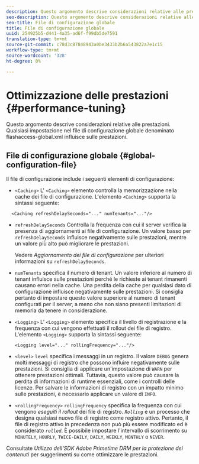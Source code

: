 ```yaml
---
description: Questo argomento descrive considerazioni relative alle prestazioni. Qualsiasi impostazione nel file di configurazione globale denominato flashaccess-global.xml influisce sulle prestazioni.
seo-description: Questo argomento descrive considerazioni relative alle prestazioni. Qualsiasi impostazione nel file di configurazione globale denominato flashaccess-global.xml influisce sulle prestazioni.
seo-title: File di configurazione globale
title: File di configurazione globale
uuid: 254925b5-d441-4a35-ad6f-f99db5de7591
translation-type: tm+mt
source-git-commit: c78d3c87848943a0be3433b2b6a543822a7e1c15
workflow-type: tm+mt
source-wordcount: '328'
ht-degree: 0%

---
```



# Ottimizzazione delle prestazioni {#performance-tuning}

Questo argomento descrive considerazioni relative alle prestazioni. Qualsiasi impostazione nel file di configurazione globale denominato flashaccess-global.xml influisce sulle prestazioni.

## File di configurazione globale {#global-configuration-file}

Il file di configurazione include i seguenti elementi di configurazione:

* `<Caching>` L&#39; `<Caching>` elemento controlla la memorizzazione nella cache dei file di configurazione. L&#39;elemento `<Caching>` supporta la sintassi seguente:

```
  <Caching refreshDelaySeconds="..." numTenants="..."/>
```

* `refreshDelaySeconds` Controlla la frequenza con cui il server verifica la presenza di aggiornamenti ai file di configurazione. Un valore basso per `refreshDelaySeconds` influisce negativamente sulle prestazioni, mentre un valore più alto può migliorare le prestazioni.

   Vedere *Aggiornamento dei file di configurazione* per ulteriori informazioni su `refreshDelaySeconds`.

* `numTenants` specifica il numero di tenant. Un valore inferiore al numero di tenant influisce sulle prestazioni perché le richieste ai tenant rimanenti causano errori nella cache. Una perdita della cache per qualsiasi dato di configurazione influisce negativamente sulle prestazioni. Si consiglia pertanto di impostare questo valore superiore al numero di tenant configurati per il server, a meno che non siano presenti limitazioni di memoria da tenere in considerazione.

* `<Logging>` L’ `<Logging>` elemento specifica il livello di registrazione e la frequenza con cui vengono effettuati il rollout dei file di registro. L&#39;elemento `<Logging>` supporta la sintassi seguente:

   ```
   <Logging level="..." rollingFrequency="..."/>
   ```

* `<level>`  `level` specifica i messaggi in un registro. Il valore `DEBUG` genera molti messaggi di registro che possono influire negativamente sulle prestazioni. Si consiglia di applicare un&#39;impostazione di `WARN` per ottenere prestazioni ottimali. Tuttavia, questo valore può causare la perdita di informazioni di runtime essenziali, come i controlli delle licenze. Per salvare le informazioni di registro con un impatto minimo sulle prestazioni, è necessario applicare un valore di `INFO`.

* `<rollingFrequency>`  `rollingFrequency` specifica la frequenza con cui vengono  *eseguiti il rollout* dei file di registro. *`Rolling`* è un processo che designa qualsiasi nuovo file di registro come registro attivo. Pertanto, il file di registro attivo in precedenza non può più essere modificato ed è considerato *`rolled`*. È possibile impostare l&#39;intervallo di scorrimento su `MINUTELY`, `HOURLY`, `TWICE-DAILY`, `DAILY`, `WEEKLY`, `MONTHLY` o `NEVER`.

Consultate *Utilizzo dell&#39;SDK  Adobe Primetime DRM per la protezione dei contenuti* per suggerimenti su come ottimizzare le prestazioni.